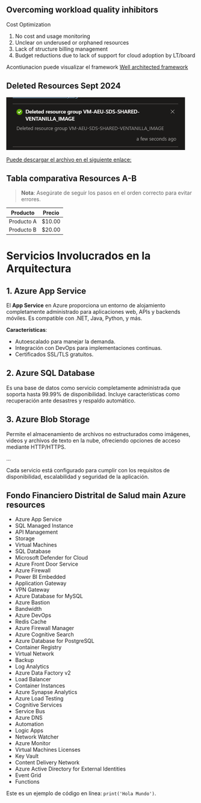## Overcoming workload quality inhibitors

Cost Optimization

1. No cost and usage monitoring
2. Unclear on underused or orphaned resources
3. Lack of structure billing management
4. Budget reductions due to lack of support for cloud adoption by LT/board

Acontiunacion puede visualizar el framework [Well architected framework](https://aka.ms/wellarchitected/framework)

## Deleted Resources Sept 2024

![Recursos Eliminados](imagenes/recursos.png)


[Puede descargar el archivo en el siguiente enlace:](archivos/CAF/Prueba1.pdf)

## Tabla comparativa Resources A-B

> **Nota**: Asegúrate de seguir los pasos en el orden correcto para evitar errores.

| Producto     | Precio  |
|--------------|---------|
| Producto A   | $10.00  |
| Producto B   | $20.00  |

# Servicios Involucrados en la Arquitectura

## 1. Azure App Service
El **App Service** en Azure proporciona un entorno de alojamiento completamente administrado para aplicaciones web, APIs y backends móviles. Es compatible con .NET, Java, Python, y más.

**Características**:
- Autoescalado para manejar la demanda.
- Integración con DevOps para implementaciones continuas.
- Certificados SSL/TLS gratuitos.

## 2. Azure SQL Database
Es una base de datos como servicio completamente administrada que soporta hasta 99.99% de disponibilidad. Incluye características como recuperación ante desastres y respaldo automático.

## 3. Azure Blob Storage
Permite el almacenamiento de archivos no estructurados como imágenes, videos y archivos de texto en la nube, ofreciendo opciones de acceso mediante HTTP/HTTPS.

...

Cada servicio está configurado para cumplir con los requisitos de disponibilidad, escalabilidad y seguridad de la aplicación.

## Fondo Financiero Distrital de Salud main Azure resources

- Azure App Service
- SQL Managed Instance
- API Management
- Storage
- Virtual Machines
- SQL Database
- Microsoft Defender for Cloud
- Azure Front Door Service
- Azure Firewall
- Power BI Embedded
- Application Gateway
- VPN Gateway
- Azure Database for MySQL
- Azure Bastion
- Bandwidth
- Azure DevOps
- Redis Cache
- Azure Firewall Manager
- Azure Cognitive Search
- Azure Database for PostgreSQL
- Container Registry
- Virtual Network
- Backup
- Log Analytics
- Azure Data Factory v2
- Load Balancer
- Container Instances
- Azure Synapse Analytics
- Azure Load Testing
- Cognitive Services
- Service Bus
- Azure DNS
- Automation
- Logic Apps
- Network Watcher
- Azure Monitor
- Virtual Machines Licenses
- Key Vault
- Content Delivery Network
- Azure Active Directory for External Identities
- Event Grid
- Functions

Este es un ejemplo de código en línea: `print('Hola Mundo')`.
